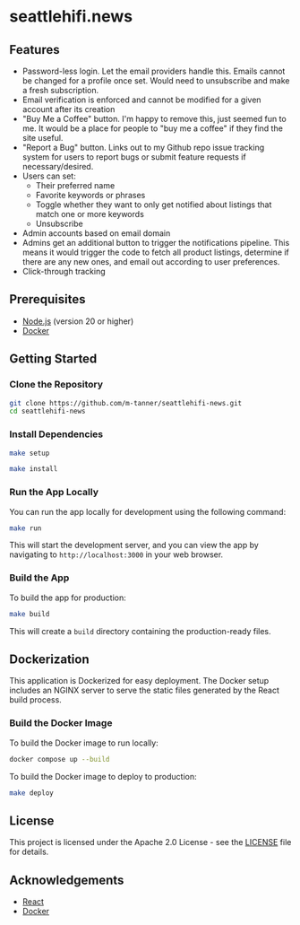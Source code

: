 # seattlehifi.news

## Features

- Password-less login. Let the email providers handle this. Emails cannot be changed for a profile once set. Would need to unsubscribe and make a fresh subscription.
- Email verification is enforced and cannot be modified for a given account after its creation
- "Buy Me a Coffee" button. I'm happy to remove this, just seemed fun to me. It would be a place for people to "buy me a coffee" if they find the site useful.
- "Report a Bug" button. Links out to my Github repo issue tracking system for users to report bugs or submit feature requests if necessary/desired.
- Users can set:
  - Their preferred name
  - Favorite keywords or phrases
  - Toggle whether they want to only get notified about listings that match one or more keywords
  - Unsubscribe
- Admin accounts based on email domain
- Admins get an additional button to trigger the notifications pipeline. This means it would trigger the code to fetch all product listings, determine if there are any new ones, and email out according to user preferences.
- Click-through tracking

## Prerequisites

- [Node.js](https://nodejs.org/) (version 20 or higher)
- [Docker](https://www.docker.com/get-started)

## Getting Started

### Clone the Repository

```bash
git clone https://github.com/m-tanner/seattlehifi-news.git
cd seattlehifi-news
```

### Install Dependencies

```bash
make setup
```

```bash
make install
```

### Run the App Locally

You can run the app locally for development using the following command:

```bash
make run
```

This will start the development server, and you can view the app by navigating to `http://localhost:3000` in your web
browser.

### Build the App

To build the app for production:

```bash
make build
```

This will create a `build` directory containing the production-ready files.

## Dockerization

This application is Dockerized for easy deployment. The Docker setup includes an NGINX server to serve the static files
generated by the React build process.

### Build the Docker Image

To build the Docker image to run locally:

```bash
docker compose up --build
```

To build the Docker image to deploy to production:

```bash
make deploy
```

## License

This project is licensed under the Apache 2.0 License - see the [LICENSE](LICENSE) file for details.

## Acknowledgements

- [React](https://reactjs.org/)
- [Docker](https://www.docker.com/)
